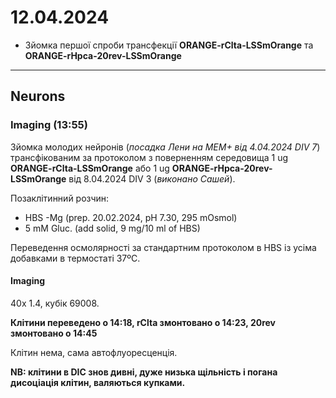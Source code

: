 12.04.2024
=========
- Зйомка першої спроби трансфекції __ORANGE-rClta-LSSmOrange__ та __ORANGE-rHpca-20rev-LSSmOrange__

---

## Neurons
### Imaging (13:55)
Зйомка молодих нейронів (_посадка Лени на MEM+ від 4.04.2024 DIV 7_) трансфікованим за протоколом з поверненням середовища 1 ug __ORANGE-rClta-LSSmOrange__ або 1 ug __ORANGE-rHpca-20rev-LSSmOrange__ від 8.04.2024 DIV 3 (_виконано Сашей_).

Позаклітинний розчин:

- HBS -Mg (prep. 20.02.2024, pH 7.30,  295 mOsmol)
- 5 mM Gluc. (add solid, 9 mg/10 ml of HBS)

Переведення осмолярності за стандартним протоколом в HBS із усіма добавками в термостаті 37ºC.

#### Imaging

40x 1.4, кубік 69008.

__Клітини переведено о 14:18, rClta змонтовано о 14:23, 20rev змонтовано о 14:45__

Клітин нема, сама автофлуоресценція.

__NB: клітини в DIC знов дивні, дуже низька щільність і погана дисоціація клітин, валяються купками.__